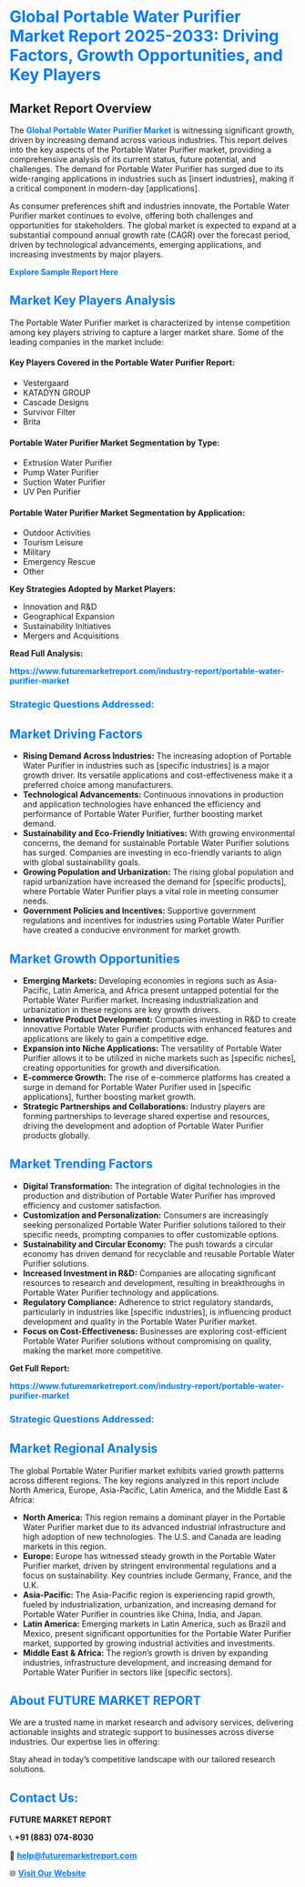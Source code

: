 <h1 style="color: #007BFF;">Global Portable Water Purifier Market Report 2025-2033: Driving Factors, Growth Opportunities, and Key Players</h1>

<section id="overview">
<h2>Market Report Overview</h2>
<p>The <a href="https://www.futuremarketreport.com/industry-report/portable-water-purifier-market" style="color: #007BFF; text-decoration: none;"><strong>Global Portable Water Purifier Market</strong></a> is witnessing significant growth, driven by increasing demand across various industries. This report delves into the key aspects of the Portable Water Purifier market, providing a comprehensive analysis of its current status, future potential, and challenges. The demand for Portable Water Purifier has surged due to its wide-ranging applications in industries such as [insert industries], making it a critical component in modern-day [applications].</p>
<p>As consumer preferences shift and industries innovate, the Portable Water Purifier market continues to evolve, offering both challenges and opportunities for stakeholders. The global market is expected to expand at a substantial compound annual growth rate (CAGR) over the forecast period, driven by technological advancements, emerging applications, and increasing investments by major players.</p>
</section>

<section id="overview">
<p><a href="https://www.futuremarketreport.com/request-sample/reportId=51060" style="color: #007BFF; text-decoration: none;"><strong>Explore Sample Report Here</strong></a></p>
</section>

<section id="key-players">
<h2 style="color: #007BFF;">Market Key Players Analysis</h2>
<p>The Portable Water Purifier market is characterized by intense competition among key players striving to capture a larger market share. Some of the leading companies in the market include:</p>
<h4>Key Players Covered in the Portable Water Purifier Report:</h4>
<ul><li>Vestergaard</li><li>KATADYN GROUP</li><li>Cascade Designs</li><li>Survivor Filter</li><li>Brita</li></ul>
<h4>Portable Water Purifier Market Segmentation by Type:</h4>
<ul><li>Extrusion Water Purifier</li><li>Pump Water Purifier</li><li>Suction Water Purifier</li><li>UV Pen Purifier</li></ul>

<h4>Portable Water Purifier Market Segmentation by Application:</h4>
<ul><li>Outdoor Activities</li><li>Tourism Leisure</li><li>Military</li><li>Emergency Rescue</li><li>Other</li></ul>
<p><strong>Key Strategies Adopted by Market Players:</strong></p>
<ul>
<li>Innovation and R&D</li>
<li>Geographical Expansion</li>
<li>Sustainability Initiatives</li>
<li>Mergers and Acquisitions</li>
</ul>
</section>

<section>
<p><strong>Read Full Analysis: </strong></p><a href="https://www.futuremarketreport.com/industry-report/portable-water-purifier-market" style="color: #007BFF; text-decoration: none;"><strong>https://www.futuremarketreport.com/industry-report/portable-water-purifier-market</strong></a>
<h3 style="color: #007BFF;">Strategic Questions Addressed:</h3>
</section>

<section id="driving-factors">
<h2 style="color: #007BFF;">Market Driving Factors</h2>
<ul>
<li><strong>Rising Demand Across Industries:</strong> The increasing adoption of Portable Water Purifier in industries such as [specific industries] is a major growth driver. Its versatile applications and cost-effectiveness make it a preferred choice among manufacturers.</li>
<li><strong>Technological Advancements:</strong> Continuous innovations in production and application technologies have enhanced the efficiency and performance of Portable Water Purifier, further boosting market demand.</li>
<li><strong>Sustainability and Eco-Friendly Initiatives:</strong> With growing environmental concerns, the demand for sustainable Portable Water Purifier solutions has surged. Companies are investing in eco-friendly variants to align with global sustainability goals.</li>
<li><strong>Growing Population and Urbanization:</strong> The rising global population and rapid urbanization have increased the demand for [specific products], where Portable Water Purifier plays a vital role in meeting consumer needs.</li>
<li><strong>Government Policies and Incentives:</strong> Supportive government regulations and incentives for industries using Portable Water Purifier have created a conducive environment for market growth.</li>
</ul>
</section>

<section id="growth-opportunities">
<h2 style="color: #007BFF;">Market Growth Opportunities</h2>
<ul>
<li><strong>Emerging Markets:</strong> Developing economies in regions such as Asia-Pacific, Latin America, and Africa present untapped potential for the Portable Water Purifier market. Increasing industrialization and urbanization in these regions are key growth drivers.</li>
<li><strong>Innovative Product Development:</strong> Companies investing in R&D to create innovative Portable Water Purifier products with enhanced features and applications are likely to gain a competitive edge.</li>
<li><strong>Expansion into Niche Applications:</strong> The versatility of Portable Water Purifier allows it to be utilized in niche markets such as [specific niches], creating opportunities for growth and diversification.</li>
<li><strong>E-commerce Growth:</strong> The rise of e-commerce platforms has created a surge in demand for Portable Water Purifier used in [specific applications], further boosting market growth.</li>
<li><strong>Strategic Partnerships and Collaborations:</strong> Industry players are forming partnerships to leverage shared expertise and resources, driving the development and adoption of Portable Water Purifier products globally.</li>
</ul>
</section>

<section id="trending-factors">
<h2 style="color: #007BFF;">Market Trending Factors</h2>
<ul>
<li><strong>Digital Transformation:</strong> The integration of digital technologies in the production and distribution of Portable Water Purifier has improved efficiency and customer satisfaction.</li>
<li><strong>Customization and Personalization:</strong> Consumers are increasingly seeking personalized Portable Water Purifier solutions tailored to their specific needs, prompting companies to offer customizable options.</li>
<li><strong>Sustainability and Circular Economy:</strong> The push towards a circular economy has driven demand for recyclable and reusable Portable Water Purifier solutions.</li>
<li><strong>Increased Investment in R&D:</strong> Companies are allocating significant resources to research and development, resulting in breakthroughs in Portable Water Purifier technology and applications.</li>
<li><strong>Regulatory Compliance:</strong> Adherence to strict regulatory standards, particularly in industries like [specific industries], is influencing product development and quality in the Portable Water Purifier market.</li>
<li><strong>Focus on Cost-Effectiveness:</strong> Businesses are exploring cost-efficient Portable Water Purifier solutions without compromising on quality, making the market more competitive.</li>
</ul>
</section>

<section>
<p><strong>Get Full Report: </strong></p><a href="https://www.futuremarketreport.com/industry-report/portable-water-purifier-market" style="color: #007BFF; text-decoration: none;"><strong>https://www.futuremarketreport.com/industry-report/portable-water-purifier-market</strong></a>
<h3 style="color: #007BFF;">Strategic Questions Addressed:</h3>
</section>


<section id="regional-analysis">
<h2 style="color: #007BFF;">Market Regional Analysis</h2>
<p>The global Portable Water Purifier market exhibits varied growth patterns across different regions. The key regions analyzed in this report include North America, Europe, Asia-Pacific, Latin America, and the Middle East & Africa:</p>
<ul>
<li><strong>North America:</strong> This region remains a dominant player in the Portable Water Purifier market due to its advanced industrial infrastructure and high adoption of new technologies. The U.S. and Canada are leading markets in this region.</li>
<li><strong>Europe:</strong> Europe has witnessed steady growth in the Portable Water Purifier market, driven by stringent environmental regulations and a focus on sustainability. Key countries include Germany, France, and the U.K.</li>
<li><strong>Asia-Pacific:</strong> The Asia-Pacific region is experiencing rapid growth, fueled by industrialization, urbanization, and increasing demand for Portable Water Purifier in countries like China, India, and Japan.</li>
<li><strong>Latin America:</strong> Emerging markets in Latin America, such as Brazil and Mexico, present significant opportunities for the Portable Water Purifier market, supported by growing industrial activities and investments.</li>
<li><strong>Middle East & Africa:</strong> The region’s growth is driven by expanding industries, infrastructure development, and increasing demand for Portable Water Purifier in sectors like [specific sectors].</li>
</ul>
</section>

<footer>
<h2 style="color: #007BFF;">About FUTURE MARKET REPORT</h2>
<p>We are a trusted name in market research and advisory services, delivering actionable insights and strategic support to businesses across diverse industries. Our expertise lies in offering:</p>

<p>Stay ahead in today’s competitive landscape with our tailored research solutions.</p>

<h2 style="color: #007BFF;">Contact Us:</h2>
<p><strong>FUTURE MARKET REPORT</strong></p>
<p>📞 <strong>+91 (883) 074-8030</strong></p>
<p>📧 <strong><a href="mailto:help@futuremarketreport.com" style="color: #007BFF;">help@futuremarketreport.com</a></strong></p>
<p>🌐 <strong><a href="https://www.futuremarketreport.com/" style="color: #007BFF;">Visit Our Website</a></strong></p>
</footer>
